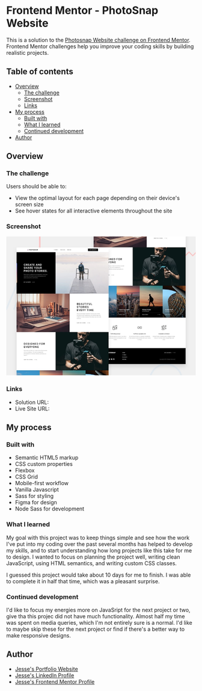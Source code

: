 # Frontend Mentor - PhotoSnap Website

This is a solution to the [Photosnap Website challenge on Frontend Mentor](https://www.frontendmentor.io/challenges/photosnap-multipage-website-nMDSrNmNW). Frontend Mentor challenges help you improve your coding skills by building realistic projects.

## Table of contents

- [Overview](#overview)
  - [The challenge](#the-challenge)
  - [Screenshot](#screenshot)
  - [Links](#links)
- [My process](#my-process)
  - [Built with](#built-with)
  - [What I learned](#what-i-learned)
  - [Continued development](#continued-development)
- [Author](#author)

## Overview

### The challenge

Users should be able to:

- View the optimal layout for each page depending on their device's screen size
- See hover states for all interactive elements throughout the site

### Screenshot

![screenshot](./preview.jpg)

### Links

- Solution URL: []()
- Live Site URL: []()

## My process

### Built with

- Semantic HTML5 markup
- CSS custom properties
- Flexbox
- CSS Grid
- Mobile-first workflow
- Vanilla Javascript
- Sass for styling
- Figma for design
- Node Sass for development

### What I learned

My goal with this project was to keep things simple and see how the work I've put into my coding over the past several months has helped to develop my skills, and to start understanding how long projects like this take for me to design. I wanted to focus on planning the project well, writing clean JavaScript, using HTML semantics, and writing custom CSS classes.

I guessed this project would take about 10 days for me to finish. I was able to complete it in half that time, which was a pleasant surprise.

### Continued development

I'd like to focus my energies more on JavaSript for the next project or two, give tha this projec did not have much functionality. Almost half my time was spent on media queries, which I'm not entirely sure is a normal. I'd like to maybe skip these for the next project or find if there's a better way to make responsive designs.

## Author

- [Jesse's Portfolio Website](https://www.codebyronda.com)
- [Jesse's LinkedIn Profile](https://www.linkedin.com/in/jesse-ronda-46a6a1205)
- [Jesse's Frontend Mentor Profile](https://www.frontendmentor.io/profile/jesse10930)
